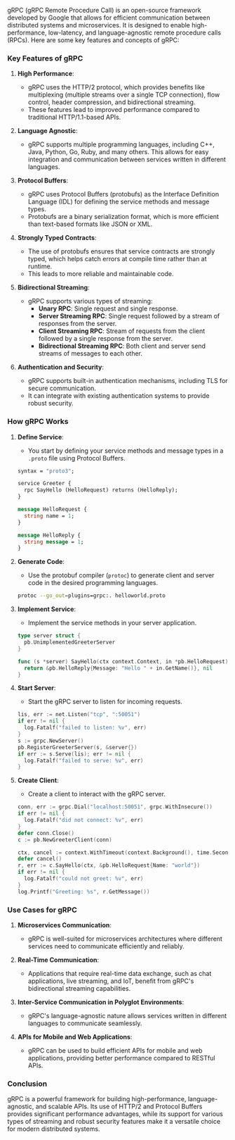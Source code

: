 gRPC (gRPC Remote Procedure Call) is an open-source framework developed by Google that allows for efficient communication between distributed systems and microservices. It is designed to enable high-performance, low-latency, and language-agnostic remote procedure calls (RPCs). Here are some key features and concepts of gRPC:

### Key Features of gRPC

1. **High Performance**:
   - gRPC uses the HTTP/2 protocol, which provides benefits like multiplexing (multiple streams over a single TCP connection), flow control, header compression, and bidirectional streaming.
   - These features lead to improved performance compared to traditional HTTP/1.1-based APIs.

2. **Language Agnostic**:
   - gRPC supports multiple programming languages, including C++, Java, Python, Go, Ruby, and many others. This allows for easy integration and communication between services written in different languages.

3. **Protocol Buffers**:
   - gRPC uses Protocol Buffers (protobufs) as the Interface Definition Language (IDL) for defining the service methods and message types.
   - Protobufs are a binary serialization format, which is more efficient than text-based formats like JSON or XML.

4. **Strongly Typed Contracts**:
   - The use of protobufs ensures that service contracts are strongly typed, which helps catch errors at compile time rather than at runtime.
   - This leads to more reliable and maintainable code.

5. **Bidirectional Streaming**:
   - gRPC supports various types of streaming:
     - **Unary RPC**: Single request and single response.
     - **Server Streaming RPC**: Single request followed by a stream of responses from the server.
     - **Client Streaming RPC**: Stream of requests from the client followed by a single response from the server.
     - **Bidirectional Streaming RPC**: Both client and server send streams of messages to each other.

6. **Authentication and Security**:
   - gRPC supports built-in authentication mechanisms, including TLS for secure communication.
   - It can integrate with existing authentication systems to provide robust security.

### How gRPC Works

1. **Define Service**:
   - You start by defining your service methods and message types in a `.proto` file using Protocol Buffers.

   ```proto
   syntax = "proto3";

   service Greeter {
     rpc SayHello (HelloRequest) returns (HelloReply);
   }

   message HelloRequest {
     string name = 1;
   }

   message HelloReply {
     string message = 1;
   }
   ```

2. **Generate Code**:
   - Use the protobuf compiler (`protoc`) to generate client and server code in the desired programming languages.

   ```sh
   protoc --go_out=plugins=grpc:. helloworld.proto
   ```

3. **Implement Service**:
   - Implement the service methods in your server application.

   ```go
   type server struct {
     pb.UnimplementedGreeterServer
   }

   func (s *server) SayHello(ctx context.Context, in *pb.HelloRequest) (*pb.HelloReply, error) {
     return &pb.HelloReply{Message: "Hello " + in.GetName()}, nil
   }
   ```

4. **Start Server**:
   - Start the gRPC server to listen for incoming requests.

   ```go
   lis, err := net.Listen("tcp", ":50051")
   if err != nil {
     log.Fatalf("failed to listen: %v", err)
   }
   s := grpc.NewServer()
   pb.RegisterGreeterServer(s, &server{})
   if err := s.Serve(lis); err != nil {
     log.Fatalf("failed to serve: %v", err)
   }
   ```

5. **Create Client**:
   - Create a client to interact with the gRPC server.

   ```go
   conn, err := grpc.Dial("localhost:50051", grpc.WithInsecure())
   if err != nil {
     log.Fatalf("did not connect: %v", err)
   }
   defer conn.Close()
   c := pb.NewGreeterClient(conn)

   ctx, cancel := context.WithTimeout(context.Background(), time.Second)
   defer cancel()
   r, err := c.SayHello(ctx, &pb.HelloRequest{Name: "world"})
   if err != nil {
     log.Fatalf("could not greet: %v", err)
   }
   log.Printf("Greeting: %s", r.GetMessage())
   ```

### Use Cases for gRPC

1. **Microservices Communication**:
   - gRPC is well-suited for microservices architectures where different services need to communicate efficiently and reliably.

2. **Real-Time Communication**:
   - Applications that require real-time data exchange, such as chat applications, live streaming, and IoT, benefit from gRPC's bidirectional streaming capabilities.

3. **Inter-Service Communication in Polyglot Environments**:
   - gRPC's language-agnostic nature allows services written in different languages to communicate seamlessly.

4. **APIs for Mobile and Web Applications**:
   - gRPC can be used to build efficient APIs for mobile and web applications, providing better performance compared to RESTful APIs.

### Conclusion

gRPC is a powerful framework for building high-performance, language-agnostic, and scalable APIs. Its use of HTTP/2 and Protocol Buffers provides significant performance advantages, while its support for various types of streaming and robust security features make it a versatile choice for modern distributed systems.

